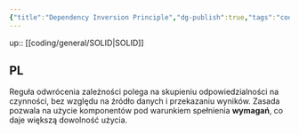 ```yaml
---
{"title":"Dependency Inversion Principle","dg-publish":true,"tags":"coding/SOLID","language":"pl","permalink":"/coding/general/dependency-inversion-principle/","dgPassFrontmatter":true}
---
```


up:: [[coding/general/SOLID\|SOLID]]

## PL

Reguła odwrócenia zależności polega na skupieniu odpowiedzialności na czynności, bez względu na źródło danych i przekazaniu wyników. Zasada pozwala na użycie komponentów pod warunkiem spełnienia **wymagań**, co daje większą dowolność użycia.